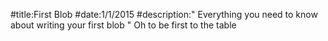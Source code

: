 #title:First Blob
#date:1/1/2015
#description:"
Everything you need to know about writing your first blob
"
Oh to be first to the table
